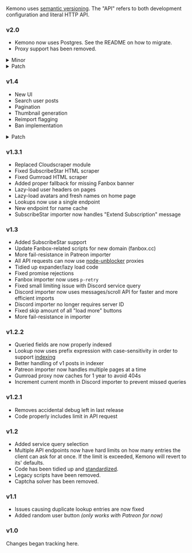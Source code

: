 Kemono uses [semantic versioning](https://semver.org/). The "API" refers to both development configuration and literal HTTP API.

### v2.0
- Kemono now uses Postgres. See the README on how to migrate.
- Proxy support has been removed.
<details>
  <summary>Minor</summary>

  - Yiff.party support
  - DLsite support
  - Shared Files
  - RSS feeds
  - "Artists" tab
  - Board functionality
  - New and improved Fanbox importer; stable and (mostly) API complete
  - Missing content indicator for Patreon users
  - New unified downloader with integrity checking and failure resistance
</details>
<details>
  <summary>Patch</summary>

  - kemono.party-specific things (documentation, rules, donation button, etc.) have been moved to the `party` branch.
  - SubscribeStar dates and sorting now fixed; importer now stable
  - Pages are now server-side rendered for efficiency
  - Better handling for deleted/unavailable products in Gumroad importer
  - Gumroad importer is now properly recursive
  - Gumroad importer now uses 13-digit creator IDs instead of usernames
  - Thumbnail scraping improved in Gumroad importer
  - Gumroad scraper can now handle users without a creator page
  - Discord importer now uses main download instead of proxy (which is usually lower quality)
  - Changes in thumbnail generator for reduced resource usage
  - Minor UI fixes
  - Thumbnail generator now directly checks file contents instead of relying on naming
  - Fixed existing post query and version checking in Patreon importer
  - Whitespace is now removed from Discord channel ID string
  - Fixed Discord CSS
</details>

### v1.4
- New UI
- Search user posts
- Pagination
- Thumbnail generation
- Reimport flagging
- Ban implementation
<details>
  <summary>Patch</summary>

  - Fixed Gumroad importer
  - Fixed issue causing error when ID is not in the lookup database
  - Reworked API cache
  - Discord importer form is now combined with the main one in the UI
  - User and recent page now use Oboe.js
  - General code rewrites and cleanup
</details>

### v1.3.1
- Replaced Cloudscraper module
- Fixed SubscribeStar HTML scraper
- Fixed Gumroad HTML scraper
- Added proper fallback for missing Fanbox banner
- Lazy-load user headers on pages
- Lazy-load avatars and fresh names on home page
- Lookups now use a single endpoint
- New endpoint for name cache
- SubscribeStar importer now handles "Extend Subscription" message

### v1.3
- Added SubscribeStar support
- Update Fanbox-related scripts for new domain (fanbox.cc)
- More fail-resistance in Patreon importer
- All API requests can now use [node-unblocker](https://github.com/nfriedly/node-unblocker) proxies
- Tidied up expander/lazy load code
- Fixed promise rejections
- Fanbox importer now uses `p-retry`
- Fixed small limiting issue with Discord service query
- Discord importer now uses messages/scroll API for faster and more efficient imports
- Discord importer no longer requires server ID
- Fixed skip amount of all "load more" buttons
- More fail-resistance in importer

### v1.2.2
- Queried fields are now properly indexed
- Lookup now uses prefix expression with case-sensitivity in order to support [indexing](https://docs.mongodb.com/manual/reference/operator/query/regex/#index-use)
- Better handling of v1 posts in indexer
- Patreon importer now handles multiple pages at a time
- Gumroad proxy now caches for 1 year to avoid 404s
- Increment current month in Discord importer to prevent missed queries

### v1.2.1
- Removes accidental debug left in last release
- Code properly includes limit in API request

### v1.2
- Added service query selection
- Multiple API endpoints now have hard limits on how many entries the client can ask for at once. If the limit is exceeded, Kemono will revert to its' defaults.
- Code has been tidied up and [standardized](https://github.com/standard/semistandard).
- Legacy scripts have been removed.
- Captcha solver has been removed.

### v1.1
- Issues causing duplicate lookup entries are now fixed
- Added random user button *(only works with Patreon for now)*

### v1.0
Changes began tracking here.
